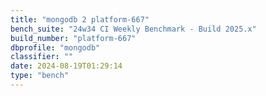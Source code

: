 ```yaml
---
title: "mongodb 2 platform-667"
bench_suite: "24w34 CI Weekly Benchmark - Build 2025.x"
build_number: "platform-667"
dbprofile: "mongodb"
classifier: ""
date: 2024-08-19T01:29:14
type: "bench"
---
```

